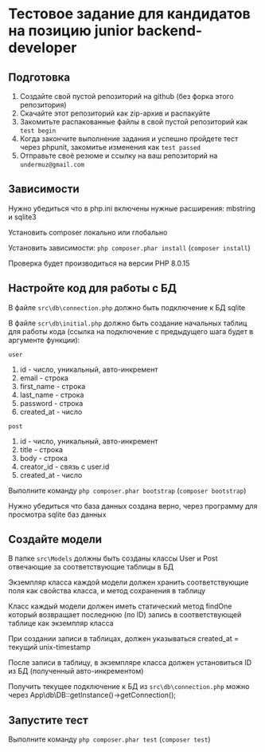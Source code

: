 # Тестовое задание для кандидатов на позицию junior backend-developer

## Подготовка

1) Создайте свой пустой репозиторий на github (без форка этого репозитория)
2) Скачайте этот репозиторий как zip-архив и распакуйте
3) Закомитьте распакованные файлы в свой пустой репозиторий как `test begin`
4) Когда закончите выполнение задания и успешно пройдете тест через phpunit, закомитье изменения как `test passed`
5) Отправьте своё резюме и ссылку на ваш репозиторий на `undermuz@gmail.com`

## Зависимости

Нужно убедиться что в php.ini включены нужные расширения: mbstring и sqlite3

Установить composer локально или глобально

Установить зависимости: `php composer.phar install` (`composer install`)

Проверка будет производиться на версии PHP 8.0.15

## Настройте код для работы с БД

В файле `src\db\connection.php` должно быть подключение к БД sqlite

В файле `scr\db\initial.php` должно быть создание начальных таблиц для работы кода (ссылка на подключение с предыдущего шага будет в аргументе функции):

`user`

1) id - число, уникальный, авто-инкремент
2) email - строка
3) first_name - строка
4) last_name - строка
5) password - строка
6) created_at - число

`post`

1) id - число, уникальный, авто-инкремент
2) title - строка
3) body - строка
4) creator_id - связь с user.id
5) created_at - число

Выполните команду `php composer.phar bootstrap` (`composer bootstrap`)

Нужно убедиться что база данных создана верно, через программу для просмотра sqlite баз данных

## Создайте модели

В папке `src\Models` должны быть созданы классы User и Post отвечающие за соответствующие таблицы в БД

Экземпляр класса каждой модели должен хранить соответствующие поля как свойства класса, и метод сохранения в таблицу

Класс каждый модели должен иметь статический метод findOne который возвращает последнюю (по ID) запись в соответствующей таблице как экземпляр класса

При создании записи в таблицах, должен указываться created_at = текущий unix-timestamp

После записи в таблицу, в экземпляре класса должен установиться ID из БД (полученный авто-инкрементом)

Получить текущее подключение к БД из `src\db\connection.php` можно через App\db\DB::getInstance()->getConnection();

## Запустите тест

Выполните команду `php composer.phar test` (`composer test`)
